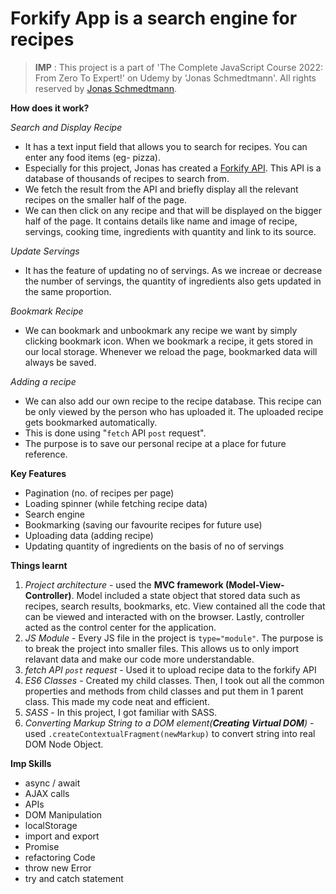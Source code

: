 # Forkify App is a search engine for recipes

> **IMP** : This project is a part of 'The Complete JavaScript Course 2022: From Zero To Expert!' on Udemy by 'Jonas Schmedtmann'. All rights reserved by [Jonas Schmedtmann](https://github.com/jonasschmedtmann).

**How does it work?**  
  
*Search and Display Recipe*
- It has a text input field that allows you to search for recipes. You can enter any food items (eg- pizza).
- Especially for this project, Jonas has created a [Forkify API](https://forkify-api.herokuapp.com/). This API is a database of thousands of recipes to search from.
- We fetch the result from the API and briefly display all the relevant recipes on the smaller half of the page. 
- We can then click on any recipe and that will be displayed on the bigger half of the page. It contains details like name and image of recipe, servings, cooking time, ingredients with quantity and link to its source.

*Update Servings*
- It has the feature of updating no of servings. As we increae or decrease the number of servings, the quantity of ingredients also gets updated in the same proportion.

*Bookmark Recipe*
- We can bookmark and unbookmark any recipe we want by simply clicking bookmark icon. When we bookmark a recipe, it gets stored in our local storage. Whenever we reload the page, bookmarked data will always be saved.

*Adding a recipe*
- We can also add our own recipe to the recipe database. This recipe can be only viewed by the person who has uploaded it. The uploaded recipe gets bookmarked automatically.
- This is done using "`fetch` API `post` request".
- The purpose is to save our personal recipe at a place for future reference.

**Key Features**
- Pagination (no. of recipes per page)
- Loading spinner (while fetching recipe data)
- Search engine
- Bookmarking (saving our favourite recipes for future use)
- Uploading data (adding recipe)
- Updating quantity of ingredients on the basis of no of servings

**Things learnt**
1. *Project architecture* - used the **MVC framework (Model-View-Controller)**. Model included a state object that stored data such as recipes, search results, bookmarks, etc. View contained all the code that can be viewed and interacted with on the browser. Lastly, controller acted as the control center for the application.
2. *JS Module* - Every JS file in the project is `type="module"`. The purpose is to break the project into smaller files. This allows us to only import relavant data and make our code more understandable. 
3. *fetch API `post` request* - Used it to upload recipe data to the forkify API
4. *ES6 Classes* - Created my child classes. Then, I took out all the common properties and methods from child classes and put them in 1 parent class. This made my code neat and efficient.
5. *SASS* - In this project, I got familiar with SASS. 
6. *Converting Markup String to a DOM element(**Creating Virtual DOM**)* - used `.createContextualFragment(newMarkup)` to convert string into real DOM Node Object.

**Imp Skills**
- async / await
- AJAX calls
- APIs
- DOM Manipulation
- localStorage
- import and export
- Promise
- refactoring Code
- throw new Error
- try and catch statement
